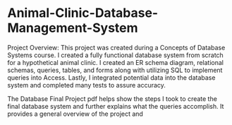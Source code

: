 # Animal-Clinic-Database-Management-System

Project Overview: This project was created during a Concepts of Database Systems course. I created a fully functional database system from scratch for a hypothetical animal clinic. I created an ER schema diagram, relational schemas, queries, tables, and forms along with utilizing SQL to implement queries into Access. Lastly, I integrated potential data into the database system and completed many tests to assure accuracy.

The Database Final Project pdf helps show the steps I took to create the final database system and further explains what the queries accomplish. It provides a general overview of the project and 
 
